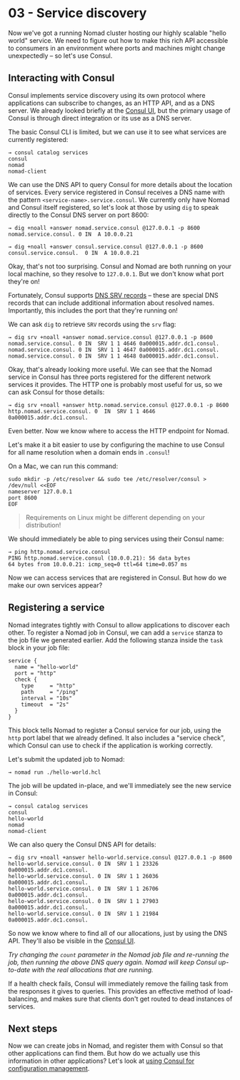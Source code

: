 # 03 - Service discovery

Now we've got a running Nomad cluster hosting our highly scalable "hello world" service. We need to figure out how to make this rich API accessible to consumers in an environment where ports and machines might change unexpectedly – so let's use Consul.

## Interacting with Consul

Consul implements service discovery using its own protocol where applications can subscribe to changes, as an HTTP API, and as a DNS server. We already looked briefly at the [Consul UI](http://localhost:8500), but the primary usage of Consul is through direct integration or its use as a DNS server.

The basic Consul CLI is limited, but we can use it to see what services are currently registered:

```
→ consul catalog services
consul
nomad
nomad-client
```

We can use the DNS API to query Consul for more details about the location of services. Every service registered in Consul receives a DNS name with the pattern `<service-name>.service.consul`. We currently only have Nomad and Consul itself registered, so let's look at those by using `dig` to speak directly to the Consul DNS server on port 8600:

```
→ dig +noall +answer nomad.service.consul @127.0.0.1 -p 8600
nomad.service.consul. 0 IN  A 10.0.0.21

→ dig +noall +answer consul.service.consul @127.0.0.1 -p 8600
consul.service.consul.  0 IN  A 10.0.0.21
```

Okay, that's not too surprising. Consul and Nomad are both running on your local machine, so they resolve to `127.0.0.1`. But we don't know what port they're on!

Fortunately, Consul supports [DNS SRV records](https://en.wikipedia.org/wiki/SRV_record) – these are special DNS records that can include additional information about resolved names. Importantly, this includes the port that they're running on!

We can ask `dig` to retrieve `SRV` records using the `srv` flag:

```
→ dig srv +noall +answer nomad.service.consul @127.0.0.1 -p 8600
nomad.service.consul. 0 IN  SRV 1 1 4646 0a000015.addr.dc1.consul.
nomad.service.consul. 0 IN  SRV 1 1 4647 0a000015.addr.dc1.consul.
nomad.service.consul. 0 IN  SRV 1 1 4648 0a000015.addr.dc1.consul.
```

Okay, that's already looking more useful. We can see that the Nomad service in Consul has three ports registered for the different network services it provides. The HTTP one is probably most useful for us, so we can ask Consul for those details:

```
→ dig srv +noall +answer http.nomad.service.consul @127.0.0.1 -p 8600
http.nomad.service.consul. 0  IN  SRV 1 1 4646 0a000015.addr.dc1.consul.
```

Even better. Now we know where to access the HTTP endpoint for Nomad.

Let's make it a bit easier to use by configuring the machine to use Consul for all name resolution when a domain ends in `.consul`!

On a Mac, we can run this command:

```
sudo mkdir -p /etc/resolver && sudo tee /etc/resolver/consul > /dev/null <<EOF
nameserver 127.0.0.1
port 8600
EOF
```

> Requirements on Linux might be different depending on your distribution!

We should immediately be able to ping services using their Consul name:

```
→ ping http.nomad.service.consul
PING http.nomad.service.consul (10.0.0.21): 56 data bytes
64 bytes from 10.0.0.21: icmp_seq=0 ttl=64 time=0.057 ms
```

Now we can access services that are registered in Consul. But how do we make our own services appear?

## Registering a service

Nomad integrates tightly with Consul to allow applications to discover each other. To register a Nomad job in Consul, we can add a `service` stanza to the job file we generated earlier. Add the following stanza inside the `task` block in your job file:

```
service {
  name = "hello-world"
  port = "http"
  check {
    type     = "http"
    path     = "/ping"
    interval = "10s"
    timeout  = "2s"
  }
}
```

This block tells Nomad to register a Consul service for our job, using the `http` port label that we already defined. It also includes a "service check", which Consul can use to check if the application is working correctly.

Let's submit the updated job to Nomad:

```
→ nomad run ./hello-world.hcl
```

The job will be updated in-place, and we'll immediately see the new service in Consul:

```
→ consul catalog services
consul
hello-world
nomad
nomad-client
```

We can also query the Consul DNS API for details:

```
→ dig srv +noall +answer hello-world.service.consul @127.0.0.1 -p 8600
hello-world.service.consul. 0 IN  SRV 1 1 23326 0a000015.addr.dc1.consul.
hello-world.service.consul. 0 IN  SRV 1 1 26036 0a000015.addr.dc1.consul.
hello-world.service.consul. 0 IN  SRV 1 1 26706 0a000015.addr.dc1.consul.
hello-world.service.consul. 0 IN  SRV 1 1 27903 0a000015.addr.dc1.consul.
hello-world.service.consul. 0 IN  SRV 1 1 21984 0a000015.addr.dc1.consul.
```

So now we know where to find all of our allocations, just by using the DNS API. They'll also be visible in the [Consul UI](http://localhost:8500/ui/dc1/services/hello-world).

_Try changing the `count` parameter in the Nomad job file and re-running the job, then running the above DNS query again. Nomad will keep Consul up-to-date with the real allocations that are running._

If a health check fails, Consul will immediately remove the failing task from the responses it gives to queries. This provides an effective method of load-balancing, and makes sure that clients don't get routed to dead instances of services.

## Next steps

Now we can create jobs in Nomad, and register them with Consul so that other applications can find them. But how do we actually use this information in other applications? Let's look at [using Consul for configuration management](./04-configuration-management.md).
